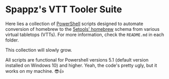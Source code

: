 # Spappz's VTT Tooler Suite

Here lies a collection of [PowerShell](https://github.com/powershell/powershell) scripts designed to automate conversion of homebrew to the [5etools' homebrew](https://github.com/TheGiddyLimit/homebrew) schema from various virtual tabletops (VTTs). For more information, check the `README.md` in each folder.

This collection will slowly grow.

All scripts are functional for Powershell versions 5.1 (default version installed on Windows 10) and higher. Yeah, the code's pretty ugly, but it works on my machine. 😎👍